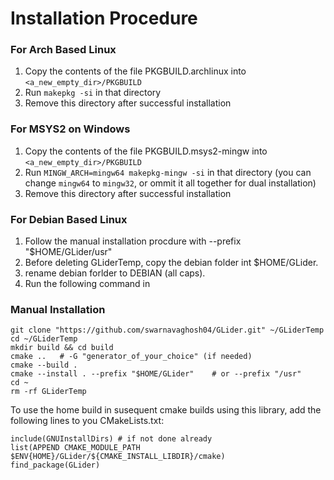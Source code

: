 # Installation Procedure #

### For Arch Based Linux ###

1. Copy the contents of the file PKGBUILD.archlinux into `<a_new_empty_dir>/PKGBUILD`
2. Run `makepkg -si` in that directory
3. Remove this directory after successful installation

### For MSYS2 on Windows ###

1. Copy the contents of the file PKGBUILD.msys2-mingw into `<a_new_empty_dir>/PKGBUILD`
2. Run `MINGW_ARCH=mingw64 makepkg-mingw -si` in that directory
(you can change `mingw64` to `mingw32`, or ommit it all together for dual installation)
3. Remove this directory after successful installation

### For Debian Based Linux ###

1. Follow the manual installation procdure with --prefix "$HOME/GLider/usr"
2. Before deleting GLiderTemp, copy the debian folder int $HOME/GLider.
3. rename debian forlder to DEBIAN (all caps).
4. Run the following command in 

### Manual Installation ###

    git clone "https://github.com/swarnavaghosh04/GLider.git" ~/GLiderTemp
    cd ~/GLiderTemp
    mkdir build && cd build
    cmake ..   # -G "generator_of_your_choice" (if needed)
    cmake --build .
    cmake --install . --prefix "$HOME/GLider"    # or --prefix "/usr"
    cd ~
    rm -rf GLiderTemp

To use the home build in susequent cmake builds using this library, add the following lines
to you CMakeLists.txt:

    include(GNUInstallDirs) # if not done already
    list(APPEND CMAKE_MODULE_PATH $ENV{HOME}/GLider/${CMAKE_INSTALL_LIBDIR}/cmake)
    find_package(GLider)
